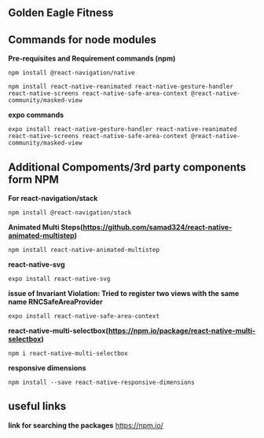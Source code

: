 ## Golden Eagle Fitness

## Commands for node modules
**Pre-requisites and Requirement commands (npm)**
```
npm install @react-navigation/native
```
```
npm install react-native-reanimated react-native-gesture-handler react-native-screens react-native-safe-area-context @react-native-community/masked-view
```
**expo commands**
```
expo install react-native-gesture-handler react-native-reanimated react-native-screens react-native-safe-area-context @react-native-community/masked-view
```

## Additional Compoments/3rd party components form NPM
**For react-navigation/stack**
```
npm install @react-navigation/stack
```
**Animated Multi Steps(https://github.com/samad324/react-native-animated-multistep)**
```
npm install react-native-animated-multistep
```
**react-native-svg**
```
expo install react-native-svg
```
**issue of Invariant Violation: Tried to register two views with the same name RNCSafeAreaProvider**
```
expo install react-native-safe-area-context
```
**react-native-multi-selectbox(https://npm.io/package/react-native-multi-selectbox)**
```
npm i react-native-multi-selectbox
```
**responsive dimensions**
```
npm install --save react-native-responsive-dimensions
```
## useful links
**link for searching the packages**
https://npm.io/

